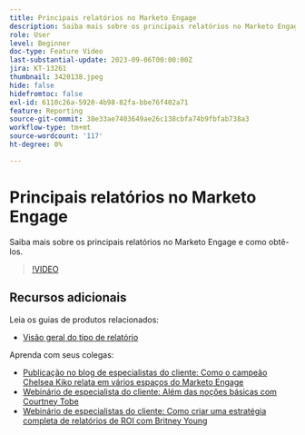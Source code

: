 ```yaml
---
title: Principais relatórios no Marketo Engage
description: Saiba mais sobre os principais relatórios no Marketo Engage e como obtê-los.
role: User
level: Beginner
doc-type: Feature Video
last-substantial-update: 2023-09-06T00:00:00Z
jira: KT-13261
thumbnail: 3420138.jpeg
hide: false
hidefromtoc: false
exl-id: 6110c26a-5920-4b98-82fa-bbe76f402a71
feature: Reporting
source-git-commit: 38e33ae7403649ae26c138cbfa74b9fbfab738a3
workflow-type: tm+mt
source-wordcount: '117'
ht-degree: 0%

---
```


# Principais relatórios no Marketo Engage

Saiba mais sobre os principais relatórios no Marketo Engage e como obtê-los.

>[!VIDEO](https://video.tv.adobe.com/v/3420138/?learn=on)

## Recursos adicionais

Leia os guias de produtos relacionados:

* [Visão geral do tipo de relatório](https://experienceleague.adobe.com/docs/marketo/using/product-docs/reporting/basic-reporting/report-types/report-type-overview.html?lang=en)

Aprenda com seus colegas:

* [Publicação no blog de especialistas do cliente: Como o campeão Chelsea Kiko relata em vários espaços do Marketo Engage](https://nation.marketo.com/t5/product-blogs/how-marketo-champion-chelsea-kiko-reports-in-various-marketo/ba-p/242627)
* [Webinário de especialista do cliente: Além das noções básicas com Courtney Tobe](https://nation.marketo.com/t5/product-blogs/on-demand-webinar-beyond-the-basics-marketo-reporting/ba-p/302116)
* [Webinário de especialistas do cliente: Como criar uma estratégia completa de relatórios de ROI com Britney Young](https://nation.marketo.com/t5/product-blogs/on-demand-webinar-rounding-out-your-reporting-how-to-build-a/ba-p/319082)
